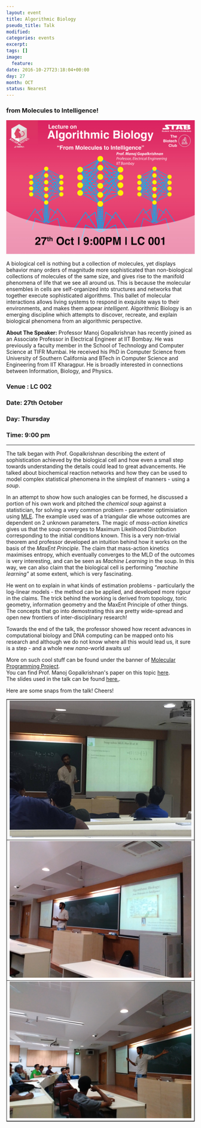 ```yaml
---
layout: event
title: Algorithmic Biology
pseudo_title: Talk
modified:
categories: events
excerpt:
tags: []
image:
  feature:
date: 2016-10-27T23:18:04+00:00
day: 27
month: OCT
status: Nearest
---
```

### from Molecules to Intelligence!
![](/images/Algorithmic-Biology-Talk/poster.jpg)

A biological cell is nothing but a collection of molecules, yet displays behavior many orders of magnitude more sophisticated than non-biological collections of molecules of the same size, and gives rise to the manifold phenomena of life that we see all around us. This is because the molecular ensembles in cells are self-organized into structures and networks that together execute sophisticated algorithms. This ballet of molecular interactions allows living systems to respond in exquisite ways to their environments, and makes them appear _intelligent_. Algorithmic Biology is an emerging discipline which attempts to discover, recreate, and explain biological phenomena from an algorithmic perspective.


__About The Speaker:__ Professor Manoj Gopalkrishnan has recently joined as an Associate Professor in Electrical Engineer at IIT Bombay. He was previously a faculty member in the School of Technology and Computer Science at TIFR Mumbai. He received his PhD in Computer Science from University of Southern California and BTech in Computer Science and Engineering from IIT Kharagpur. He is broadly interested in connections between Information, Biology, and Physics.


### Venue : LC 002


### Date: 27th October


### Day: Thursday


### Time: 9:00 pm


<hr>

The talk began with Prof. Gopalkrishnan describing the extent of sophistication achieved by the biological cell and how even a small step towards understanding the details could lead to great advancements. He talked about biochemical reaction networks and how they can be used to model complex statistical phenomena in the simplest of manners - using a _soup_.  

In an attempt to show how such analogies can be formed, he discussed a portion of his own work and pitched the _chemical soup_ against a statistician, for solving a very common problem - parameter optimisiation using [MLE](https://en.wikipedia.org/wiki/Maximum_likelihood_estimation). The example used was of a triangular die whose outcomes are dependent on 2 unknown parameters. The magic of _mass-action kinetics_ gives us that the soup converges to Maximum Likelihood Distribution corresponding to the initial conditions known. This is a very non-trivial theorem and professor developed an intuition behind how it works on the basis of the _MaxEnt Principle_. The claim that mass-action kinetics maximises entropy, which eventually converges to the MLD of the outcomes is very interesting, and can be seen as _Machine Learning_ in the soup. In this way, we can also claim that the biological cell is performing _"machine learning"_ at some extent, which is very fascinating.  

He went on to explain in what kinds of estimation problems - particularly the log-linear models - the method can be applied, and developed more rigour in the claims. The trick behind the working is derived from topology, toric geometry, information geometry and the MaxEnt Principle of other things. The concepts that go into demostrating this are pretty wide-spread and open new frontiers of inter-disciplinary research!  

Towards the end of the talk, the professor showed how recent advances in computational biology and DNA computing can be mapped onto his research and although we do not know where all this would lead us, it sure is a step - and a whole new _nano_-world awaits us!


More on such cool stuff can be found under the banner of [Molecular Programming Project](http://molecular-programming.org/).  
You can find Prof. Manoj Gopalkrishnan's paper on this topic [here](https://arxiv.org/abs/1506.03172).  
The slides used in the talk can be found [here.](https://drive.google.com/open?id=0BzrafcdwRhiEZFhkeW84b2VfTFM5bWdVYU01eV9yblBqWW5N).  

Here are some snaps from the talk! Cheers!  
<table border="1">
<tr>
<td> <img src="/images/Algorithmic-Biology-Talk/talk1.1.jpg">
<tr><td> <img src="/images/Algorithmic-Biology-Talk/talk1.2.jpg">
<tr><td> <img src="/images/Algorithmic-Biology-Talk/talk1.3.jpg">
